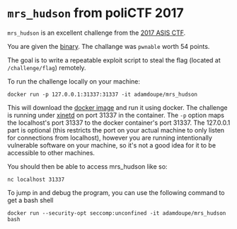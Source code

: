 # `mrs_hudson` from poliCTF 2017

`mrs_hudson` is an excellent challenge from the
[2017 ASIS CTF][asisctf-2017].

You are given the [binary][binary]. The challange was `pwnable` worth 54 points. 

The goal is to write a repeatable exploit script to steal the flag
(located at `/challenge/flag`) remotely.

To run the challenge locally on your machine:

	docker run -p 127.0.0.1:31337:31337 -it adamdoupe/mrs_hudson

This will download the [docker image][docker-container] and run it
using docker. The challenge is running under [xinetd][xinetd-man] on
port 31337 in the container. The `-p` option maps the localhost's port
31337 to the docker container's port 31337. The 127.0.0.1 part is
optional (this restricts the port on your actual machine to only
listen for connections from localhost), however you are running
intentionally vulnerable software on your machine, so it's not a good
idea for it to be accessible to other machines.

You should then be able to access mrs_hudson like so:

	nc localhost 31337

To jump in and debug the program, you can use the following command
to get a bash shell

	docker run --security-opt seccomp:unconfined -it adamdoupe/mrs_hudson bash

[asisctf-2017]: https://ctftime.org/event/457
[google-quals-2017]: https://ctftime.org/event/455
[quals-2016]: https://ctftime.org/event/320
[pctf-2017]: https://ctftime.org/event/439
[polictf-2017]: https://ctftime.org/event/425
[binary]: mrs_hudson
[docker-container]: https://hub.docker.com/r/adamdoupe/mrs_hudson/
[xinetd-man]: https://linux.die.net/man/8/xinetd
[adamd-homepage]: http://adamdoupe.com
[rop]: https://en.wikipedia.org/wiki/Return-oriented_programming
[babys-first-rop-32]: ../babys-first-rop-32/README.md
[baby-pivot]: ../baby-pivot/README.md
[format-your-pivot]: ../format-your-pivot/README.md
[one-byte-to-freedom]: ../one-byte-to-freedom/README.md
[libc]: libc.so.6
